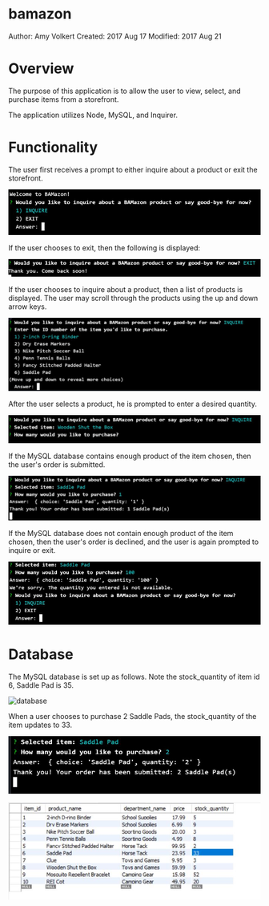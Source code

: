 # bamazon
Author: Amy Volkert
Created:  2017 Aug 17
Modified: 2017 Aug 21

# Overview

The purpose of this application is to allow the user to view, select, and purchase items from a storefront.

The application utilizes Node, MySQL, and Inquirer.

# Functionality

The user first receives a prompt to either inquire about a product or exit the storefront.

![inquire or exit](images/Inquire-Exit.JPG)

If the user chooses to exit, then the following is displayed:

![exit](images/exit.JPG)

If the user chooses to inquire about a product, then a list of products is displayed. The user may scroll through the products using the up and down arrow keys.

![inquire](images/inquire.JPG)

After the user selects a product, he is prompted to enter a desired quantity.

![quantity](images/quantity.JPG)

If the MySQL database contains enough product of the item chosen, then the user's order is submitted.

![order received](images/order-received.JPG)

If the MySQL database does not contain enough product of the item chosen, then the user's order is declined, and the user is again prompted to inquire or exit.

![order declined](images/order-declined.JPG)

# Database

The MySQL database is set up as follows. Note the stock_quantity of item id 6, Saddle Pad is 35.

![database](images/database-all.JPG)

When a user chooses to purchase 2 Saddle Pads, the stock_quantity of the item updates to 33.

![quantity update](images/db_quantity_update.JPG)

![database update](images/db_display_update.JPG)

